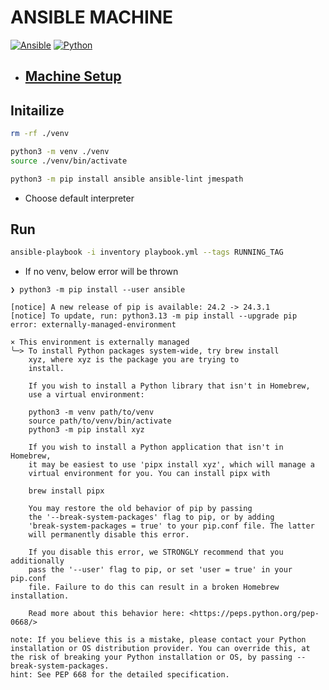 # ANSIBLE MACHINE

[![Ansible](https://img.shields.io/badge/Ansible-2.18.0-red?logo=ansible&logoColor=red&style=for-the-badge)](https://www.ansible.com)
[![Python](https://img.shields.io/badge/Python-3.13.0-yellow?logo=python&logoColor=yellow&style=for-the-badge)](https://python.org)

- ## [Machine Setup](./docs/machine-setup.md)

## Initailize

```sh
rm -rf ./venv
```

```sh
python3 -m venv ./venv
source ./venv/bin/activate
```

```sh
python3 -m pip install ansible ansible-lint jmespath
```

- Choose default interpreter

## Run

```sh
ansible-playbook -i inventory playbook.yml --tags RUNNING_TAG
```

- If no venv, below error will be thrown

```log
❯ python3 -m pip install --user ansible

[notice] A new release of pip is available: 24.2 -> 24.3.1
[notice] To update, run: python3.13 -m pip install --upgrade pip
error: externally-managed-environment

× This environment is externally managed
╰─> To install Python packages system-wide, try brew install
    xyz, where xyz is the package you are trying to
    install.

    If you wish to install a Python library that isn't in Homebrew,
    use a virtual environment:

    python3 -m venv path/to/venv
    source path/to/venv/bin/activate
    python3 -m pip install xyz

    If you wish to install a Python application that isn't in Homebrew,
    it may be easiest to use 'pipx install xyz', which will manage a
    virtual environment for you. You can install pipx with

    brew install pipx

    You may restore the old behavior of pip by passing
    the '--break-system-packages' flag to pip, or by adding
    'break-system-packages = true' to your pip.conf file. The latter
    will permanently disable this error.

    If you disable this error, we STRONGLY recommend that you additionally
    pass the '--user' flag to pip, or set 'user = true' in your pip.conf
    file. Failure to do this can result in a broken Homebrew installation.

    Read more about this behavior here: <https://peps.python.org/pep-0668/>

note: If you believe this is a mistake, please contact your Python installation or OS distribution provider. You can override this, at the risk of breaking your Python installation or OS, by passing --break-system-packages.
hint: See PEP 668 for the detailed specification.
```
